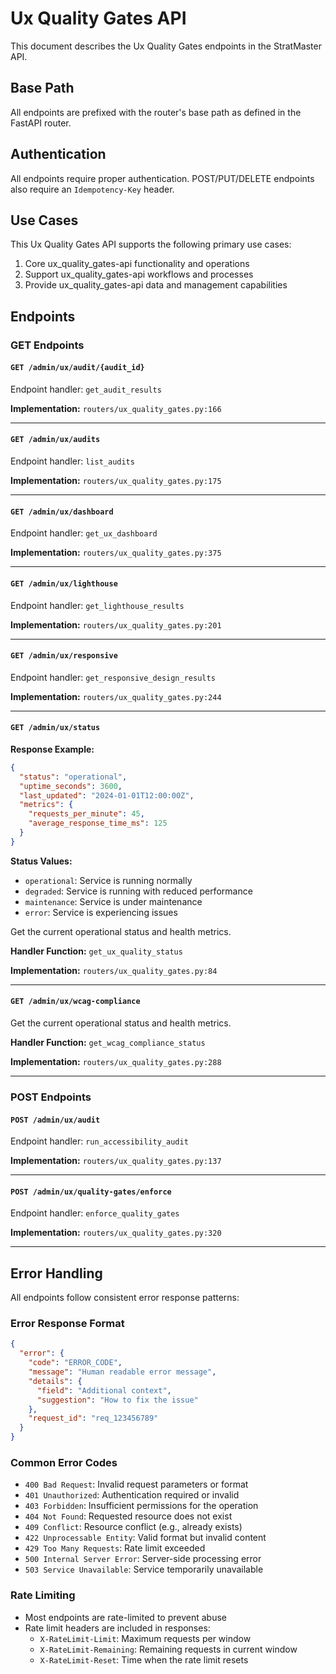 # Ux Quality Gates API

This document describes the Ux Quality Gates endpoints in the StratMaster API.

## Base Path
All endpoints are prefixed with the router's base path as defined in the FastAPI router.

## Authentication
All endpoints require proper authentication. POST/PUT/DELETE endpoints also require an `Idempotency-Key` header.



## Use Cases

This Ux Quality Gates API supports the following primary use cases:

1. Core ux_quality_gates-api functionality and operations
2. Support ux_quality_gates-api workflows and processes
3. Provide ux_quality_gates-api data and management capabilities

## Endpoints

### GET Endpoints

#### `GET /admin/ux/audit/{audit_id}`

Endpoint handler: `get_audit_results`

**Implementation:** `routers/ux_quality_gates.py:166`

---

#### `GET /admin/ux/audits`

Endpoint handler: `list_audits`

**Implementation:** `routers/ux_quality_gates.py:175`

---

#### `GET /admin/ux/dashboard`

Endpoint handler: `get_ux_dashboard`

**Implementation:** `routers/ux_quality_gates.py:375`

---

#### `GET /admin/ux/lighthouse`

Endpoint handler: `get_lighthouse_results`

**Implementation:** `routers/ux_quality_gates.py:201`

---

#### `GET /admin/ux/responsive`

Endpoint handler: `get_responsive_design_results`

**Implementation:** `routers/ux_quality_gates.py:244`

---

#### `GET /admin/ux/status`


**Response Example:**
```json
{
  "status": "operational",
  "uptime_seconds": 3600,
  "last_updated": "2024-01-01T12:00:00Z",
  "metrics": {
    "requests_per_minute": 45,
    "average_response_time_ms": 125
  }
}
```

**Status Values:**
- `operational`: Service is running normally
- `degraded`: Service is running with reduced performance
- `maintenance`: Service is under maintenance
- `error`: Service is experiencing issues


Get the current operational status and health metrics.

**Handler Function:** `get_ux_quality_status`

**Implementation:** `routers/ux_quality_gates.py:84`

---

#### `GET /admin/ux/wcag-compliance`

Get the current operational status and health metrics.

**Handler Function:** `get_wcag_compliance_status`

**Implementation:** `routers/ux_quality_gates.py:288`

---

### POST Endpoints

#### `POST /admin/ux/audit`

Endpoint handler: `run_accessibility_audit`

**Implementation:** `routers/ux_quality_gates.py:137`

---

#### `POST /admin/ux/quality-gates/enforce`

Endpoint handler: `enforce_quality_gates`

**Implementation:** `routers/ux_quality_gates.py:320`

---



## Error Handling

All endpoints follow consistent error response patterns:

### Error Response Format
```json
{
  "error": {
    "code": "ERROR_CODE",
    "message": "Human readable error message",
    "details": {
      "field": "Additional context",
      "suggestion": "How to fix the issue"
    },
    "request_id": "req_123456789"
  }
}
```

### Common Error Codes
- `400 Bad Request`: Invalid request parameters or format
- `401 Unauthorized`: Authentication required or invalid
- `403 Forbidden`: Insufficient permissions for the operation
- `404 Not Found`: Requested resource does not exist
- `409 Conflict`: Resource conflict (e.g., already exists)
- `422 Unprocessable Entity`: Valid format but invalid content
- `429 Too Many Requests`: Rate limit exceeded
- `500 Internal Server Error`: Server-side processing error
- `503 Service Unavailable`: Service temporarily unavailable

### Rate Limiting
- Most endpoints are rate-limited to prevent abuse
- Rate limit headers are included in responses:
  - `X-RateLimit-Limit`: Maximum requests per window
  - `X-RateLimit-Remaining`: Remaining requests in current window
  - `X-RateLimit-Reset`: Time when the rate limit resets



